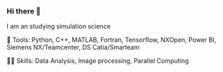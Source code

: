 ### Hi there 👋
I am an studying simulation science

🔨 Tools:
         Python, C++, MATLAB, Fortran, Tensorflow, NXOpen, Power BI, Siemens NX/Teamcenter, DS Catia/Smarteam

🤹🏾 Skills:
    Data Analysis, Image processing, Parallel Computing

<!--
**rohin-k/rohin-k** is a ✨ _special_ ✨ repository because its `README.md` (this file) appears on your GitHub profile.

Here are some ideas to get you started:

- 🔭 I’m currently working on ...
- 🌱 I’m currently learning ...
- 👯 I’m looking to collaborate on ...
- 🤔 I’m looking for help with ...
- 💬 Ask me about ...
- 📫 How to reach me: ...
- 😄 Pronouns: ...
- ⚡ Fun fact: ...
-->
